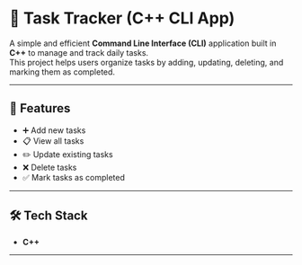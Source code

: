 # 📝 Task Tracker (C++ CLI App)

A simple and efficient **Command Line Interface (CLI)** application built in **C++** to manage and track daily tasks.  
This project helps users organize tasks by adding, updating, deleting, and marking them as completed.

---

## 🚀 Features
- ➕ Add new tasks  
- 📋 View all tasks  
- ✏️ Update existing tasks  
- ❌ Delete tasks  
- ✅ Mark tasks as completed  

---

## 🛠️ Tech Stack
- **C++**  

---
